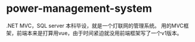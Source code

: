 # power-management-system
.NET MVC，SQL server
本科毕设，就是一个灯联网的管理系统。
用的MVC框架，前端本来是打算用vue，由于时间紧迫就没用前端框架写了一个v1版本。
